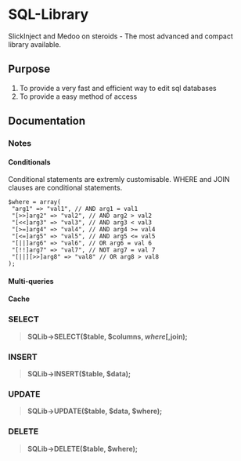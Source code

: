 # SQL-Library
SlickInject and Medoo on steroids - The most advanced and compact library available.

## Purpose

1. To provide a very fast and efficient way to edit sql databases
2. To provide a easy method of access

## Documentation
### Notes
#### Conditionals
Conditional statements are extremly customisable. WHERE and JOIN clauses are conditional statements. 

```
$where = array(
 "arg1" => "val1", // AND arg1 = val1
 "[>>]arg2" => "val2", // AND arg2 > val2
 "[<<]arg3" => "val3", // AND arg3 < val3
 "[>=]arg4" => "val4", // AND arg4 >= val4
 "[<=]arg5" => "val5", // AND arg5 <= val5
 "[||]arg6" => "val6", // OR arg6 = val 6
 "[!!]arg7" => "val7", // NOT arg7 = val 7
 "[||][>>]arg8" => "val8" // OR arg8 > val8
);

```


#### Multi-queries

#### Cache


### SELECT
> **SQLib->SELECT($table, $columns, $where[,$join);**



### INSERT
> **SQLib->INSERT($table, $data);**

### UPDATE
> **SQLib->UPDATE($table, $data, $where);**

### DELETE
> **SQLib->DELETE($table, $where);**

